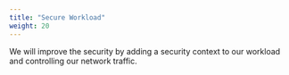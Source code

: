 ```yaml
---
title: "Secure Workload"
weight: 20
---
```


We will improve the security by adding a security context to our workload and controlling our network traffic.

